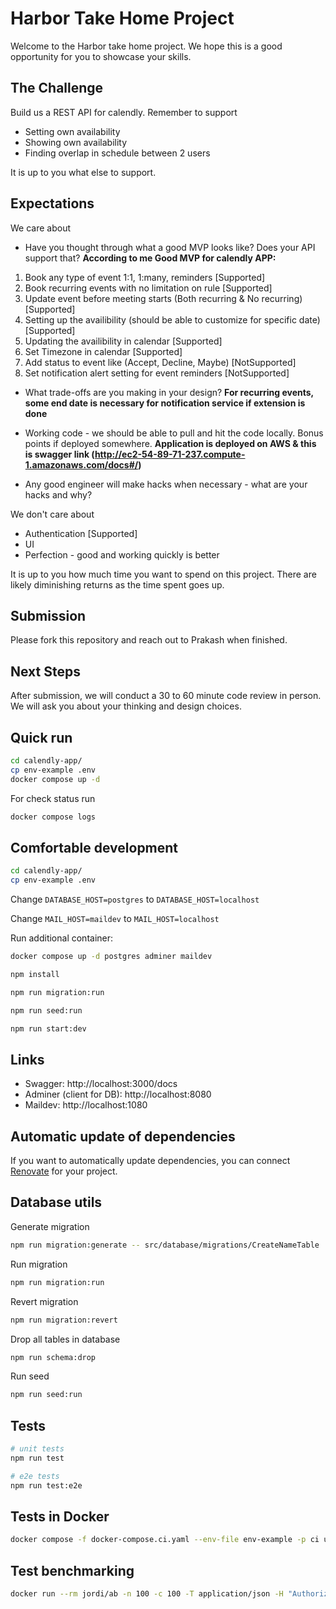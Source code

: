 # Harbor Take Home Project

Welcome to the Harbor take home project. We hope this is a good opportunity for you to showcase your skills.

## The Challenge

Build us a REST API for calendly. Remember to support

- Setting own availability
- Showing own availability
- Finding overlap in schedule between 2 users

It is up to you what else to support.

## Expectations

We care about

- Have you thought through what a good MVP looks like? Does your API support that?
**According to me Good MVP for calendly APP:**
1. Book any type of event 1:1, 1:many, reminders [Supported]
2. Book recurring events with no limitation on rule [Supported]
3. Update event before meeting starts (Both recurring & No recurring) [Supported]
4. Setting up the availibility (should be able to customize for specific date) [Supported]
5. Updating the availibility in calendar [Supported]
6. Set Timezone in calendar [Supported]
7. Add status to event like (Accept, Decline, Maybe) [NotSupported]
8. Set notification alert setting for event reminders [NotSupported]

- What trade-offs are you making in your design?
**For recurring events, some end date is necessary for notification service if extension is done**

- Working code - we should be able to pull and hit the code locally. Bonus points if deployed somewhere.
**Application is deployed on AWS & this is swagger link (http://ec2-54-89-71-237.compute-1.amazonaws.com/docs#/)**

- Any good engineer will make hacks when necessary - what are your hacks and why?

We don't care about

- Authentication [Supported]
- UI
- Perfection - good and working quickly is better

It is up to you how much time you want to spend on this project. There are likely diminishing returns as the time spent goes up.

## Submission

Please fork this repository and reach out to Prakash when finished.

## Next Steps

After submission, we will conduct a 30 to 60 minute code review in person. We will ask you about your thinking and design choices.

## Quick run

```bash
cd calendly-app/
cp env-example .env
docker compose up -d
```

For check status run

```bash
docker compose logs
```

## Comfortable development

```bash
cd calendly-app/
cp env-example .env
```

Change `DATABASE_HOST=postgres` to `DATABASE_HOST=localhost`

Change `MAIL_HOST=maildev` to `MAIL_HOST=localhost`

Run additional container:

```bash
docker compose up -d postgres adminer maildev
```

```bash
npm install

npm run migration:run

npm run seed:run

npm run start:dev
```

## Links

- Swagger: http://localhost:3000/docs
- Adminer (client for DB): http://localhost:8080
- Maildev: http://localhost:1080

## Automatic update of dependencies

If you want to automatically update dependencies, you can connect [Renovate](https://github.com/marketplace/renovate) for your project.

## Database utils

Generate migration

```bash
npm run migration:generate -- src/database/migrations/CreateNameTable 
```

Run migration

```bash
npm run migration:run
```

Revert migration

```bash
npm run migration:revert
```

Drop all tables in database

```bash
npm run schema:drop
```

Run seed

```bash
npm run seed:run
```

## Tests

```bash
# unit tests
npm run test

# e2e tests
npm run test:e2e
```

## Tests in Docker

```bash
docker compose -f docker-compose.ci.yaml --env-file env-example -p ci up --build --exit-code-from api && docker compose -p ci rm -svf
```

## Test benchmarking

```bash
docker run --rm jordi/ab -n 100 -c 100 -T application/json -H "Authorization: Bearer USER_TOKEN" -v 2 http://<server_ip>:3000/api/v1/users
```
